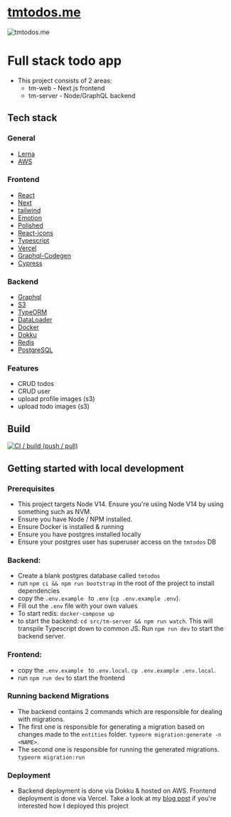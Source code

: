 # [tmtodos.me](tmtodos.me)

![tmtodos.me](https://socialify.git.ci/luke-h1/tmtodos.me/image?language=1&owner=1&pattern=Charlie%20Brown&stargazers=1&theme=Dark)


# Full stack todo app 
* This project consists of 2 areas: 
   * tm-web - Next.js frontend
   * tm-server - Node/GraphQL backend


## Tech stack 

### General
- [Lerna](https://lerna.js.org/)
- [AWS](https://aws.amazon.com/)

### Frontend
- [React](https://github.com/facebook/react)
- [Next](https://github.com/vercel/next.js)
- [tailwind](http://tailwindcss.com/)
- [Emotion](https://github.com/emotion-js/emotion)
- [Polished](https://github.com/styled-components/polished)
- [React-icons](https://github.com/react-icons/react-icons)
- [Typescript](https://github.com/Microsoft/TypeScript)
- [Vercel](https://vercel.com/)
- [Graphql-Codegen](https://www.graphql-code-generator.com/)
- [Cypress](https://www.cypress.io/)


### Backend 
- [Graphql](https://graphql.org/)
- [S3](https://aws.amazon.com/s3/)
- [TypeORM](https://typeorm.io/#/)
- [DataLoader](https://github.com/graphql/dataloader)
- [Docker](https://www.docker.com/)
- [Dokku](https://dokku.com/)
- [Redis](https://redis.io/)
- [PostgreSQL](https://www.postgresql.org/)


### Features 
- CRUD todos 
- CRUD user
- upload profile images (s3)
- upload todo images (s3)

## Build 

[![CI / build (push / pull)](https://github.com/luke-h1/tmtodos.me/actions/workflows/build.yml/badge.svg)](https://github.com/luke-h1/tmtodos.me/actions/workflows/build.yml)

## Getting started with local development 

### Prerequisites
* This project targets Node V14. Ensure you're using Node V14 by using something such as NVM. 
* Ensure you have Node / NPM installed.
* Ensure Docker is installed & running
* Ensure you have postgres installed locally
* Ensure your postgres user has superuser access on the `tmtodos` DB

### Backend: 
* Create a blank postgres database called `tmtodos`
* run `npm ci && npm run bootstrap` in the root of the project to install dependencies 
* copy the `.env.example ` to `.env` (`cp .env.example .env`).
* Fill out the `.env` file with your own values
* To start redis: `docker-compose up`
* to start the backend: `cd src/tm-server && npm run watch`. This will transpile Typescript down to common JS. Run `npm run dev` to start the backend server. 

### Frontend: 
* copy the `.env.example ` to `.env.local`. `cp .env.example .env.local`. 
* run `npm run dev` to start the frontend

### Running backend Migrations 
* The backend contains 2 commands which are responsible for dealing with migrations. 
* The first one is responsible for generating a migration based on changes made to the `entities` folder. `typeorm migration:generate -n <NAME>`. 
* The second one is responsible for running the generated migrations. `typeorm migration:run`

### Deployment 
* Backend deployment is done via Dokku & hosted on AWS. Frontend deployment is done via Vercel. Take a look at my <a href="https://lhowsam.com/blog/deploying-a-full-stack-app-via-dokku/">blog post</a> if you're interested how I deployed this project 

<br />


